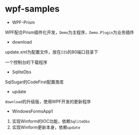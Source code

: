 # wpf-samples

- WPF-Prism

WPF配合Prism插件化开发，`Demo`为主程序，`Demo.Plugin`为业务插件

- download

update.xml为配置文件，放在`IIS`的80端口目录下

一个控制台的下载程序

- SqliteDbs

SqlSugar的CodeFirst配置类库

- update

`download`的升级版，使用WPF开发的更新程序

- WindowsFormsApp1

1. 实现Winform的IOC功能，依赖`SqliteDbs`
2. 实现Winform更新本身，依赖`update`

